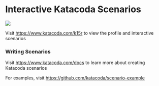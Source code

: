 # Interactive Katacoda Scenarios

[![](http://shields.katacoda.com/katacoda/k15r/count.svg)](https://www.katacoda.com/k15r "Get your profile on Katacoda.com")

Visit https://www.katacoda.com/k15r to view the profile and interactive scenarios

### Writing Scenarios
Visit https://www.katacoda.com/docs to learn more about creating Katacoda scenarios

For examples, visit https://github.com/katacoda/scenario-example
